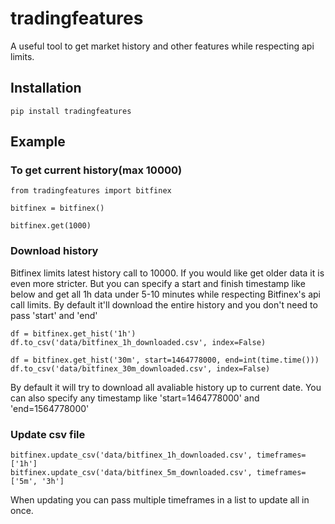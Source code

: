 # tradingfeatures
A useful tool to get market history and other features while respecting api limits.


## Installation

    pip install tradingfeatures

## Example

### To get current history(max 10000)

    from tradingfeatures import bitfinex

    bitfinex = bitfinex()

    bitfinex.get(1000)

### Download history
Bitfinex limits latest history call to 10000. If you would like get older data it is even more stricter. But you can specify a start and finish timestamp like below and get all 1h data under 5-10 minutes while respecting Bitfinex's api call limits. By default it'll download the entire history and you don't need to pass 'start' and 'end'

    df = bitfinex.get_hist('1h')
    df.to_csv('data/bitfinex_1h_downloaded.csv', index=False)
    
    df = bitfinex.get_hist('30m', start=1464778000, end=int(time.time()))
    df.to_csv('data/bitfinex_30m_downloaded.csv', index=False)


By default it will try to download all avaliable history up to current date. You can also specify any timestamp like 'start=1464778000' and 'end=1564778000'


### Update csv file

    bitfinex.update_csv('data/bitfinex_1h_downloaded.csv', timeframes=['1h']
    bitfinex.update_csv('data/bitfinex_5m_downloaded.csv', timeframes=['5m', '3h']

When updating you can pass multiple timeframes in a list to update all in once.
